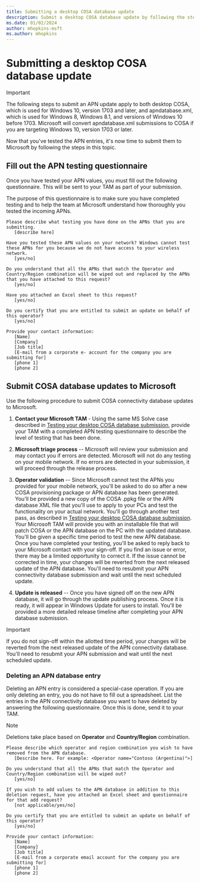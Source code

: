 ```yaml
---
title: Submitting a desktop COSA database update
description: Submit a desktop COSA database update by following the steps in this topic.
ms.date: 01/02/2024
author: mhopkins-msft
ms.author: mhopkins
---
```


# Submitting a desktop COSA database update

>[!IMPORTANT]
> The following steps to submit an APN update apply to both desktop COSA, which is used for Windows 10, version 1703 and later, and apndatabase.xml, which is used for Windows 8, Windows 8.1, and versions of Windows 10 before 1703. Microsoft will convert apndatabase.xml submissions to COSA if you are targeting Windows 10, version 1703 or later.

Now that you've tested the APN entries, it's now time to submit them to Microsoft by following the steps in this topic.

## Fill out the APN testing questionnaire

Once you have tested your APN values, you must fill out the following questionnaire. This will be sent to your TAM as part of your submission.

The purpose of this questionnaire is to make sure you have completed testing and to help the team at Microsoft understand how thoroughly you tested the incoming APNs.

```syntax
Please describe what testing you have done on the APNs that you are submitting.
   [describe here]

Have you tested these APN values on your network? Windows cannot test these APNs for you because we do not have access to your wireless network.
   [yes/no]

Do you understand that all the APNs that match the Operator and Country/Region combination will be wiped out and replaced by the APNs that you have attached to this request?
   [yes/no]

Have you attached an Excel sheet to this request?
   [yes/no]

Do you certify that you are entitled to submit an update on behalf of this operator?
   [yes/no]

Provide your contact information:
   [Name]
   [Company]
   [Job title]
   [E-mail from a corporate e- account for the company you are submitting for]
   [phone 1]
   [phone 2]
```

## Submit COSA database updates to Microsoft

Use the following procedure to submit COSA connectivity database updates to Microsoft.

1. **Contact your Microsoft TAM** - Using the same MS Solve case described in [Testing your desktop COSA database submission](testing-your-desktop-cosa-database-submission.md), provide your TAM with a completed APN testing questionnaire to describe the level of testing that has been done.  

2. **Microsoft triage process** -- Microsoft will review your submission and may contact you if errors are detected. Microsoft will not do any testing on your mobile network. If no errors are detected in your submission, it will proceed through the release process.

3. **Operator validation** -- Since Microsoft cannot test the APNs you provided for your mobile network, you'll be asked to do so after a new COSA provisioning package or APN database has been generated. You'll be provided a new copy of the COSA .ppkg file or the APN database XML file that you'll use to apply to your PCs and test the functionality on your actual network. You'll go through another test pass, as described in [Testing your desktop COSA database submission](testing-your-desktop-cosa-database-submission.md). Your Microsoft TAM will provide you with an installable file that will patch COSA or the APN database on the PC with the updated database. You'll be given a specific time period to test the new APN database. Once you have completed your testing, you'll be asked to reply back to your Microsoft contact with your sign-off. If you find an issue or error, there may be a limited opportunity to correct it. If the issue cannot be corrected in time, your changes will be reverted from the next released update of the APN database. You'll need to resubmit your APN connectivity database submission and wait until the next scheduled update.

4. **Update is released** -- Once you have signed off on the new APN database, it will go through the update publishing process. Once it is ready, it will appear in Windows Update for users to install. You'll be provided a more detailed release timeline after completing your APN database submission.

> [!IMPORTANT]
> If you do not sign-off within the allotted time period, your changes will be reverted from the next released update of the APN connectivity database. You'll need to resubmit your APN submission and wait until the next scheduled update.

### Deleting an APN database entry

Deleting an APN entry is considered a special-case operation. If you are only deleting an entry, you do not have to fill out a spreadsheet. List the entries in the APN connectivity database you want to have deleted by answering the following questionnaire. Once this is done, send it to your TAM.

> [!NOTE]
> Deletions take place based on **Operator** and **Country/Region** combination.

```syntax
Please describe which operator and region combination you wish to have removed from the APN database.
   [Describe here. For example: <Operator name="Contoso (Argentina)">]

Do you understand that all the APNs that match the Operator and Country/Region combination will be wiped out?
   [yes/no]

If you wish to add values to the APN database in addition to this deletion request, have you attached an Excel sheet and questionnaire for that add request?
   [not applicable/yes/no]

Do you certify that you are entitled to submit an update on behalf of this operator?
   [yes/no]

Provide your contact information:
   [Name]
   [Company]
   [Job title]
   [E-mail from a corporate email account for the company you are submitting for]
   [phone 1]
   [phone 2]
```
